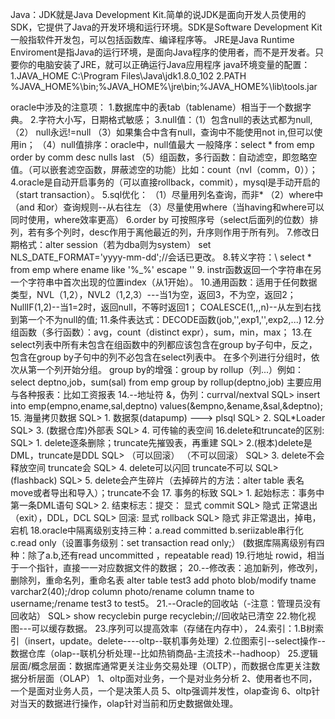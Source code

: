 Java：JDK就是Java Development Kit.简单的说JDK是面向开发人员使用的SDK，它提供了Java的开发环境和运行环境。SDK是Software Development Kit 一般指软件开发包，可以包括函数库、编译程序等。
JRE是Java Runtime Enviroment是指Java的运行环境，是面向Java程序的使用者，而不是开发者。只要你的电脑安装了JRE，就可以正确运行Java应用程序
java环境变量的配置：
1.JAVA_HOME   C:\Program Files\Java\jdk1.8.0_102
2.PATH  %JAVA_HOME%\bin;%JAVA_HOME%\jre\bin;%JAVA_HOME%\lib\tools.jar

oracle中涉及的注意项：
1.数据库中的表tab（tablename）相当于一个数据字典。
2.字符大小写，日期格式敏感；
3.null值：（1）包含null的表达式都为null,
（2） null永远!=null
（3）如果集合中含有null，查询中不能使用not in,但可以使用in；
（4）null值排序：oracle中，null值最大
    一般降序：select * from emp order by comm desc  nulls last
（5）组函数，多行函数：自动滤空，即忽略空值。（可以嵌套滤空函数，屏蔽滤空的功能）比如：count（nvl（comm，0））；
4.oracle是自动开启事务的（可以直接rollback，commit），mysql是手动开启的（start transaction）。
5.sql优化：
 （1）尽量用列名查询，而非*
 （2）where中（and 和or）查询规则--从右往左
  （3）尽量使用where（当having和where可以同时使用，where效率更高）
6.order by 可按照序号（select后面列的位数）排列，若有多个列时，desc作用于离他最近的列，升序则作用于所有列。
7.修改日期格式：alter session（若为dba则为system） set NLS_DATE_FORMAT='yyyy-mm-dd';//会话已更改。
8.转义字符：\   select * from emp where ename like '%\_%' escape '\'
9. instr函数返回一个字符串在另一个字符串中首次出现的位置index（从1开始）。
10.通用函数：适用于任何数据类型，NVL（1,2），NVL2（1,2,3）---当1为空，返回3，不为空，返回2；
                        NullIF(1,2)--当1=2时，返回null，不等时返回1；
                        COALESCE(1,,,n)--从左到右找到第一个不为null的值;
11.条件表达式：DECODE函数(job,'',exp1,'',exp2,...)
12.分组函数（多行函数）：avg，count（distinct expr），sum，min，max；
13.在select列表中所有未包含在组函数中的列都应该包含在group by子句中，反之，包含在group by子句中的列不必包含在select列表中。
       在多个列进行分组时，依次从第一个列开始分组。
      group by的增强：group by rollup（列...）例如：  select deptno,job，sum(sal) from emp  group by rollup(deptno,job)
       主要应用与各种报表：比如工资报表
 14.--地址符 &，伪列：currval/nextval
SQL> insert into emp(empno,ename,sal,deptno) values(&empno,&ename,&sal,&deptno);
15. 海量拷贝数据
SQL> 1. 数据泵(datapump) ---> plsql
SQL> 2. SQL*Loader
SQL> 3. (数据仓库)外部表
SQL> 4. 可传输的表空间
16.delete和truncate的区别:
SQL> 1. delete逐条删除；truncate先摧毁表，再重建
SQL> 2.(根本)delete是DML，truncate是DDL
SQL>     （可以回滚）          （不可以回滚）
SQL> 3. delete不会释放空间 truncate会
SQL> 4. delete可以闪回  truncate不可以
SQL>    (flashback)
SQL> 5. delete会产生碎片（去掉碎片的方法：alter table 表名 move或者导出和导入）；truncate不会
17. 事务的标致
SQL> 1. 起始标志：事务中第一条DML语句
SQL> 2. 结束标志：提交： 显式 commit
SQL>                     隐式 正常退出（exit），DDL，DCL
SQL>              回滚:   显式 rollback
SQL>                      隐式 非正常退出，掉电，宕机
18.oracle中隔离级别支持三种：a.read committed b.seriizable串行化 c.read only（设置事务级别：set transaction read only;）
(数据库隔离级别有四种：除了a.b,还有read uncommitted  ，repeatable read)
19.行地址 rowid，相当于一个指针，直接一一对应数据文件的数据；
20.--修改表：追加新列，修改列，删除列，重命名列，重命名表
alter table test3 add photo blob/modify tname varchar2(40);/drop column photo/rename column tname to username;/rename test3 to test5。
21.--Oracle的回收站（-注意：管理员没有回收站）
SQL> show recyclebin
purge recyclebin;//回收站已清空
22.物化视图---可以缓存数据。
23.序列可以提高效率（存储在内存中），
24.索引：1.B树索引（insert，update。delete----oltp--联机事务处理）2.位图索引--select操作--数据仓库（olap--联机分析处理--比如热销商品-主流技术--hadhoop）
25.逻辑层面/概念层面：数据库通常更关注业务交易处理（OLTP），而数据仓库更关注数据分析层面（OLAP）
  1、oltp面对业务，一个是对业务分析
  2、使用者也不同，一个是面对业务人员，一个是决策人员
  5、oltp强调并发性，olap查询
  6、oltp针对当天的数据进行操作，olap针对当前和历史数据做处理。
